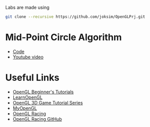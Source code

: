Labs are made using
```bash
git clone --recursive https://github.com/joksim/OpenGLPrj.git
```
# Mid-Point Circle Algorithm
- [Code](https://github.com/Fazlibeqir/KomjuterskaGrafika/tree/main/Domashni/Midpoint%20Circle%20Algorithm)
- [Youtube video](https://youtu.be/hpiILbMkF9w?si=7X1re7-DV-v2N-E8)
# Useful Links
- [OpenGL Beginner's Tutorials](http://www.opengl-tutorial.org/beginners-tutorials/)
- [LearnOpenGL](https://learnopengl.com/)
- [OpenGL 3D Game Tutorial Series](https://github.com/PardCode/OpenGL-3D-Game-Tutorial-Series)
- [MyOpenGL](https://github.com/kikoano/MyOpenGL)
- [OpenGL Racing](https://shorturl.at/nvMTV)
- [OpenGL Racing GitHub](https://github.com/Mikepicker/opengl-racing)

